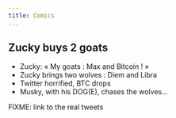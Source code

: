 ```yaml
---
title: Comics
...
```


## Zucky buys 2 goats

* Zucky: « My goats : Max and Bitcoin ! »
* Zucky brings two wolves : Diem and Libra
* Twitter horrified, BTC drops
* Musky, with his DOG(E), chases the wolves...

FIXME: link to the real tweets